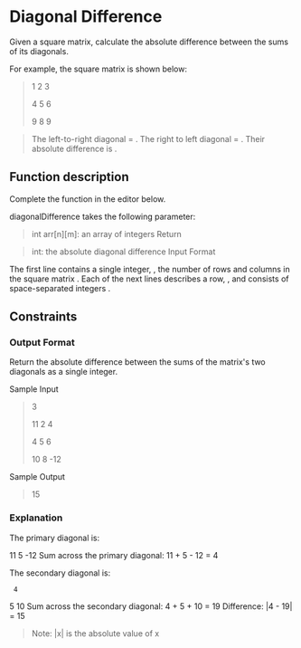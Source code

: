 # Diagonal Difference


Given a square matrix, calculate the absolute difference between the sums of its diagonals.

For example, the square matrix  is shown below:
>1 2 3
>
>4 5 6
>
>9 8 9  
>

>The left-to-right diagonal = . The right to left diagonal = . Their absolute difference is .

## Function description

Complete the  function in the editor below.

diagonalDifference takes the following parameter:

>int arr[n][m]: an array of integers
Return

>int: the absolute diagonal difference
Input Format

The first line contains a single integer, , the number of rows and columns in the square matrix .
Each of the next  lines describes a row, , and consists of  space-separated integers .

## Constraints

### Output Format

Return the absolute difference between the sums of the matrix's two diagonals as a single integer.

Sample Input

>3
>
>11 2   4
>
>4  5   6
>
>10 8   -12
>

Sample Output

>15

### Explanation

The primary diagonal is:

11
   5
     -12
Sum across the primary diagonal: 11 + 5 - 12 = 4

The secondary diagonal is:

     4
   5
10
Sum across the secondary diagonal: 4 + 5 + 10 = 19
Difference: |4 - 19| = 15

>Note: |x| is the absolute value of x